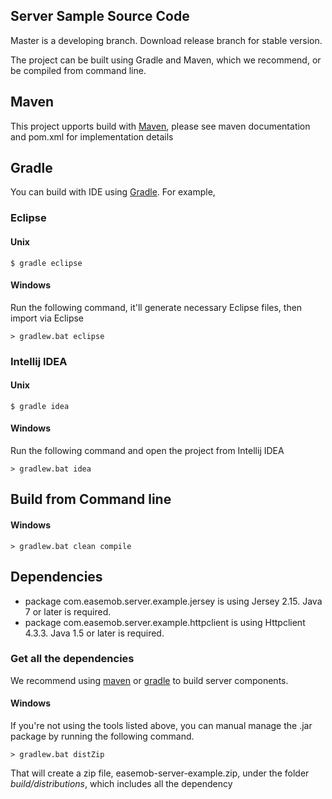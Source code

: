 ## Server Sample Source Code

Master is a developing branch. Download release branch for stable version.

The project can be built using Gradle and Maven, which we recommend, or be compiled from command line. 

## Maven

This project upports build with [Maven](http://maven.apache.org), please see maven documentation and pom.xml for implementation details

## Gradle

You can build with IDE using [Gradle](http://gradle.org). For example,

### Eclipse

#### Unix
 
    $ gradle eclipse

#### Windows

Run the following command, it'll generate necessary Eclipse files, then import via Eclipse

    > gradlew.bat eclipse

### Intellij IDEA

#### Unix

	$ gradle idea

#### Windows

Run the following command and open the project from Intellij IDEA

    > gradlew.bat idea
	

## Build from Command line

#### Windows

	> gradlew.bat clean compile
	
## Dependencies
	
 - package com.easemob.server.example.jersey is using Jersey 2.15. Java 7 or later is required.
 - package com.easemob.server.example.httpclient is using Httpclient 4.3.3. Java 1.5 or later is required.
 
### Get all the dependencies

We recommend using [maven](http://maven.apache.org) or [gradle](http://gradle.org) to build server components. 

#### Windows

If you're not using the tools listed above, you can manual manage the .jar package by running the following command.

    > gradlew.bat distZip

That will create a zip file, easemob-server-example.zip, under the folder _build/distributions_, which includes all the dependency    
 
